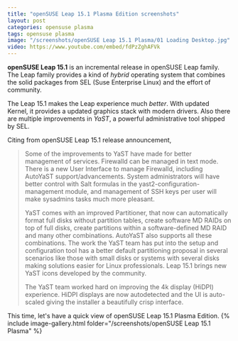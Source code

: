 ```yaml
---
title: "openSUSE Leap 15.1 Plasma Edition screenshots"
layout: post
categories: opensuse plasma
tags: opensuse plasma
image: "/screenshots/openSUSE Leap 15.1 Plasma/01 Loading Desktop.jpg"
video: https://www.youtube.com/embed/fdPzZghAFVk
---
```


**openSUSE Leap 15.1** is an incremental release in openSUSE Leap family. The Leap family provides a kind of *hybrid* operating system that combines the solid packages from SEL (Suse Enterprise Linux) and the effort of community.

The Leap 15.1 makes the Leap experience much *better*. With updated Kernel, it provides a updated graphics stack with modern drivers. Also there are multiple improvements in *YaST*, a powerful administrative tool shipped by SEL.

Citing from openSUSE Leap 15.1 release announcement,

> Some of the improvements to YaST have made for better management of services. Firewalld can be managed in text mode. There is a new User Interface to manage Firewalld, including AutoYaST support/advancements. System administrators will have better control with Salt formulas in the yast2-configuration-management module, and management of SSH keys per user will make sysadmins tasks much more pleasant.
> 
> YaST comes with an improved Partitioner, that now can automatically format full disks without partition tables, create software MD RAIDs on top of full disks, create partitions within a software-defined MD RAID and many other combinations. AutoYaST also supports all these combinations. The work the YaST team has put into the setup and configuration tool has a better default partitioning proposal in several scenarios like those with small disks or systems with several disks making solutions easier for Linux professionals. Leap 15.1 brings new YaST icons developed by the community.
> 
> The YaST team worked hard on improving the 4k display (HiDPI) experience. HiDPI displays are now autodetected and the UI is auto-scaled giving the installer a beautifully crisp interface.


This time, let's have a quick view of openSUSE Leap 15.1 Plasma Edition.
{% include image-gallery.html folder="/screenshots/openSUSE Leap 15.1 Plasma" %}
